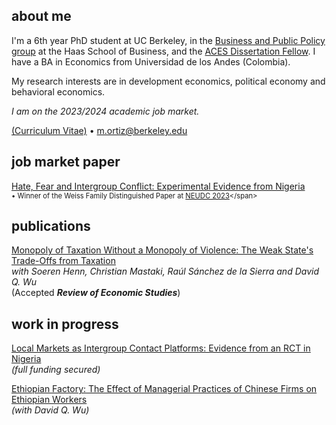 ## about me

I'm a 6th year PhD student at UC Berkeley, in the [Business and Public Policy group](https://haas.berkeley.edu/bpp) at the Haas School of Business, and the [ACES Dissertation Fellow](https://www.acesecon.org/aces-dissertation-fellowship). I have a BA in Economics from Universidad de los Andes (Colombia).

My research interests are in development economics, political economy and behavioral economics.

_I am on the 2023/2024 academic job market._

[(Curriculum Vitae)](pdf/CV_MO.pdf) • m.ortiz@berkeley.edu


## job market paper

[Hate, Fear and Intergroup Conflict: Experimental Evidence from Nigeria](pdf/HateFear_Ortiz.pdf)<br/>
<span style="font-size:0.8em;">• Winner of the Weiss Family Distinguished Paper at [NEUDC 2023]([https://miguelortizp.github.io/](https://www.hks.harvard.edu/centers/cid/events/neudc-2023-conference/agenda))</span>

## publications

[Monopoly of Taxation Without a Monopoly of Violence: The Weak State's Trade-Offs from Taxation](pdf/Monopoly_of_Taxation.pdf)<br/>
_with Soeren Henn, Christian Mastaki, Raúl Sánchez de la Sierra and David Q. Wu_ <br/>
(Accepted _**Review of Economic Studies**_) <br/>
<!-- <span style="font-size:0.8em;">• Summary for a broader audience: [here](https://miguelortizp.github.io/)</span> (Lo de las flechas es para volverlo comentario) -->

## work in progress

[Local Markets as Intergroup Contact Platforms: Evidence from an RCT in Nigeria](https://miguelortizp.github.io/)<br/>
_(full funding secured)_

[Ethiopian Factory: The Effect of Managerial Practices of Chinese Firms on Ethiopian Workers](https://miguelortizp.github.io/)<br/>
_(with David Q. Wu)_



